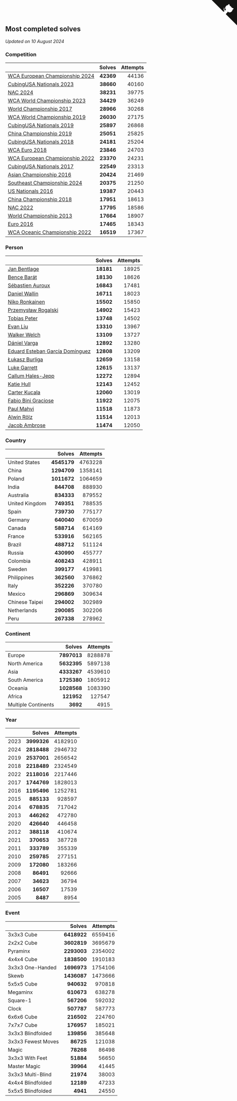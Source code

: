## Most completed solves

*Updated on 10 August 2024*


### Competition

|  | Solves | Attempts |
| :--- | ---: | ---: |
| [WCA European Championship 2024](https://www.worldcubeassociation.org/competitions/Euro2024) | **42369** | 44136 |
| [CubingUSA Nationals 2023](https://www.worldcubeassociation.org/competitions/CubingUSANationals2023) | **38660** | 40160 |
| [NAC 2024](https://www.worldcubeassociation.org/competitions/NAC2024) | **38231** | 39775 |
| [WCA World Championship 2023](https://www.worldcubeassociation.org/competitions/WC2023) | **34429** | 36249 |
| [World Championship 2017](https://www.worldcubeassociation.org/competitions/WC2017) | **28966** | 30268 |
| [WCA World Championship 2019](https://www.worldcubeassociation.org/competitions/WC2019) | **26030** | 27175 |
| [CubingUSA Nationals 2019](https://www.worldcubeassociation.org/competitions/CubingUSANationals2019) | **25897** | 26868 |
| [China Championship 2019](https://www.worldcubeassociation.org/competitions/ChinaChampionship2019) | **25051** | 25825 |
| [CubingUSA Nationals 2018](https://www.worldcubeassociation.org/competitions/CubingUSANationals2018) | **24181** | 25204 |
| [WCA Euro 2018](https://www.worldcubeassociation.org/competitions/Euro2018) | **23846** | 24703 |
| [WCA European Championship 2022](https://www.worldcubeassociation.org/competitions/Euro2022) | **23370** | 24231 |
| [CubingUSA Nationals 2017](https://www.worldcubeassociation.org/competitions/CubingUSANationals2017) | **22549** | 23313 |
| [Asian Championship 2016](https://www.worldcubeassociation.org/competitions/AsianChampionship2016) | **20424** | 21469 |
| [Southeast Championship 2024](https://www.worldcubeassociation.org/competitions/SoutheastChampionship2024) | **20375** | 21250 |
| [US Nationals 2016](https://www.worldcubeassociation.org/competitions/USNationals2016) | **19387** | 20443 |
| [China Championship 2018](https://www.worldcubeassociation.org/competitions/ChinaChampionship2018) | **17951** | 18613 |
| [NAC 2022](https://www.worldcubeassociation.org/competitions/NAC2022) | **17795** | 18586 |
| [World Championship 2013](https://www.worldcubeassociation.org/competitions/WC2013) | **17664** | 18907 |
| [Euro 2016](https://www.worldcubeassociation.org/competitions/Euro2016) | **17465** | 18343 |
| [WCA Oceanic Championship 2022](https://www.worldcubeassociation.org/competitions/OC2022) | **16519** | 17367 |

### Person

|  | Solves | Attempts |
| :--- | ---: | ---: |
| [Jan Bentlage](https://www.worldcubeassociation.org/persons/2010BENT01) | **18181** | 18925 |
| [Bence Barát](https://www.worldcubeassociation.org/persons/2008BARA01) | **18130** | 18626 |
| [Sébastien Auroux](https://www.worldcubeassociation.org/persons/2008AURO01) | **16843** | 17481 |
| [Daniel Wallin](https://www.worldcubeassociation.org/persons/2013WALL03) | **16711** | 18023 |
| [Niko Ronkainen](https://www.worldcubeassociation.org/persons/2010RONK01) | **15502** | 15850 |
| [Przemysław Rogalski](https://www.worldcubeassociation.org/persons/2013ROGA02) | **14902** | 15423 |
| [Tobias Peter](https://www.worldcubeassociation.org/persons/2014PETE03) | **13748** | 14502 |
| [Evan Liu](https://www.worldcubeassociation.org/persons/2009LIUE01) | **13310** | 13967 |
| [Walker Welch](https://www.worldcubeassociation.org/persons/2011WELC01) | **13109** | 13727 |
| [Dániel Varga](https://www.worldcubeassociation.org/persons/2008VARG01) | **12892** | 13280 |
| [Eduard Esteban García Domínguez](https://www.worldcubeassociation.org/persons/2011EDUA01) | **12808** | 13209 |
| [Łukasz Burliga](https://www.worldcubeassociation.org/persons/2013BURL01) | **12659** | 13158 |
| [Luke Garrett](https://www.worldcubeassociation.org/persons/2017GARR05) | **12615** | 13137 |
| [Callum Hales-Jepp](https://www.worldcubeassociation.org/persons/2012HALE01) | **12272** | 12894 |
| [Katie Hull](https://www.worldcubeassociation.org/persons/2010HULL01) | **12143** | 12452 |
| [Carter Kucala](https://www.worldcubeassociation.org/persons/2015KUCA01) | **12060** | 13019 |
| [Fabio Bini Graciose](https://www.worldcubeassociation.org/persons/2010GRAC02) | **11922** | 12075 |
| [Paul Mahvi](https://www.worldcubeassociation.org/persons/2012MAHV01) | **11518** | 11873 |
| [Alwin Rölz](https://www.worldcubeassociation.org/persons/2016ROLZ01) | **11514** | 12013 |
| [Jacob Ambrose](https://www.worldcubeassociation.org/persons/2010AMBR01) | **11474** | 12050 |

### Country

|  | Solves | Attempts |
| :--- | ---: | ---: |
| United States | **4545179** | 4763228 |
| China | **1294709** | 1358141 |
| Poland | **1011672** | 1064659 |
| India | **844708** | 888930 |
| Australia | **834333** | 879552 |
| United Kingdom | **749351** | 788535 |
| Spain | **739730** | 775177 |
| Germany | **640040** | 670059 |
| Canada | **588714** | 614169 |
| France | **533916** | 562165 |
| Brazil | **488712** | 511124 |
| Russia | **430990** | 455777 |
| Colombia | **408243** | 428911 |
| Sweden | **399177** | 419981 |
| Philippines | **362560** | 376862 |
| Italy | **352226** | 370780 |
| Mexico | **296869** | 309634 |
| Chinese Taipei | **294002** | 302989 |
| Netherlands | **290085** | 302206 |
| Peru | **267338** | 278962 |

### Continent

|  | Solves | Attempts |
| :--- | ---: | ---: |
| Europe | **7897013** | 8288878 |
| North America | **5632395** | 5897138 |
| Asia | **4333267** | 4539610 |
| South America | **1725380** | 1805912 |
| Oceania | **1028568** | 1083390 |
| Africa | **121952** | 127547 |
| Multiple Continents | **3692** | 4915 |

### Year

|  | Solves | Attempts |
| :--- | ---: | ---: |
| 2023 | **3999326** | 4182910 |
| 2024 | **2818488** | 2946732 |
| 2019 | **2537001** | 2656542 |
| 2018 | **2218489** | 2324549 |
| 2022 | **2118016** | 2217446 |
| 2017 | **1744769** | 1828013 |
| 2016 | **1195496** | 1252781 |
| 2015 | **885133** | 928597 |
| 2014 | **678835** | 717042 |
| 2013 | **446262** | 472780 |
| 2020 | **426640** | 446458 |
| 2012 | **388118** | 410674 |
| 2021 | **370653** | 387728 |
| 2011 | **333789** | 355339 |
| 2010 | **259785** | 277151 |
| 2009 | **172080** | 183266 |
| 2008 | **86491** | 92666 |
| 2007 | **34623** | 36794 |
| 2006 | **16507** | 17539 |
| 2005 | **8487** | 8954 |

### Event

|  | Solves | Attempts |
| :--- | ---: | ---: |
| 3x3x3 Cube | **6418922** | 6559416 |
| 2x2x2 Cube | **3602819** | 3695679 |
| Pyraminx | **2293003** | 2354002 |
| 4x4x4 Cube | **1838500** | 1910183 |
| 3x3x3 One-Handed | **1696973** | 1754106 |
| Skewb | **1436087** | 1473666 |
| 5x5x5 Cube | **940632** | 970818 |
| Megaminx | **610673** | 638278 |
| Square-1 | **567206** | 592032 |
| Clock | **507787** | 587773 |
| 6x6x6 Cube | **216502** | 224760 |
| 7x7x7 Cube | **176957** | 185021 |
| 3x3x3 Blindfolded | **139856** | 385648 |
| 3x3x3 Fewest Moves | **86725** | 121038 |
| Magic | **78268** | 86498 |
| 3x3x3 With Feet | **51884** | 56650 |
| Master Magic | **39964** | 41445 |
| 3x3x3 Multi-Blind | **21974** | 38003 |
| 4x4x4 Blindfolded | **12189** | 47233 |
| 5x5x5 Blindfolded | **4941** | 24550 |


<a href="https://github.com/jonatanklosko/wca_statistics" class="github-corner" aria-label="View source on Github"><svg width="80" height="80" viewBox="0 0 250 250" style="fill:#151513; color:#fff; position: absolute; top: 0; border: 0; right: 0;" aria-hidden="true"><path d="M0,0 L115,115 L130,115 L142,142 L250,250 L250,0 Z"></path><path d="M128.3,109.0 C113.8,99.7 119.0,89.6 119.0,89.6 C122.0,82.7 120.5,78.6 120.5,78.6 C119.2,72.0 123.4,76.3 123.4,76.3 C127.3,80.9 125.5,87.3 125.5,87.3 C122.9,97.6 130.6,101.9 134.4,103.2" fill="currentColor" style="transform-origin: 130px 106px;" class="octo-arm"></path><path d="M115.0,115.0 C114.9,115.1 118.7,116.5 119.8,115.4 L133.7,101.6 C136.9,99.2 139.9,98.4 142.2,98.6 C133.8,88.0 127.5,74.4 143.8,58.0 C148.5,53.4 154.0,51.2 159.7,51.0 C160.3,49.4 163.2,43.6 171.4,40.1 C171.4,40.1 176.1,42.5 178.8,56.2 C183.1,58.6 187.2,61.8 190.9,65.4 C194.5,69.0 197.7,73.2 200.1,77.6 C213.8,80.2 216.3,84.9 216.3,84.9 C212.7,93.1 206.9,96.0 205.4,96.6 C205.1,102.4 203.0,107.8 198.3,112.5 C181.9,128.9 168.3,122.5 157.7,114.1 C157.9,116.9 156.7,120.9 152.7,124.9 L141.0,136.5 C139.8,137.7 141.6,141.9 141.8,141.8 Z" fill="currentColor" class="octo-body"></path></svg></a><style>.github-corner:hover .octo-arm{animation:octocat-wave 560ms ease-in-out}@keyframes octocat-wave{0%,100%{transform:rotate(0)}20%,60%{transform:rotate(-25deg)}40%,80%{transform:rotate(10deg)}}@media (max-width:500px){.github-corner:hover .octo-arm{animation:none}.github-corner .octo-arm{animation:octocat-wave 560ms ease-in-out}}</style>
